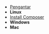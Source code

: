 - [Pengantar](/howto/content/introduction.md)
- **Linux**
- [Install Composer](howto/content/install_composer_ubuntu)
- **Windows**
- **Mac**